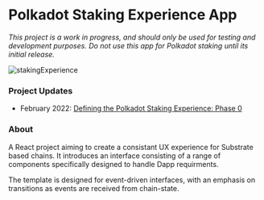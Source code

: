 # Polkadot Staking Experience App

*This project is a work in progress, and should only be used for testing and development purposes. Do not use this app for Polkadot staking until its initial release.*

![stakingExperience](https://user-images.githubusercontent.com/13929023/156370538-a5ba7ea7-b665-4139-80e4-2698b934e35d.png)

### Project Updates

- February 2022: [Defining the Polkadot Staking Experience: Phase 0](https://rossbulat.medium.com/defining-the-polkadot-staking-experience-phase-0-211cb2bc113c)

### About
A React project aiming to create a consistant UX experience for Substrate based chains. It introduces an interface consisting of a range of components specifically designed to handle Dapp requirments.

The template is designed for event-driven interfaces, with an emphasis on transitions as events are received from chain-state.
